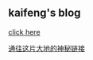 ## kaifeng's blog

[click here](https://www.kaifeng.click/)

[通往这片大地的神秘链接](https://ak.hypergryph.com/)